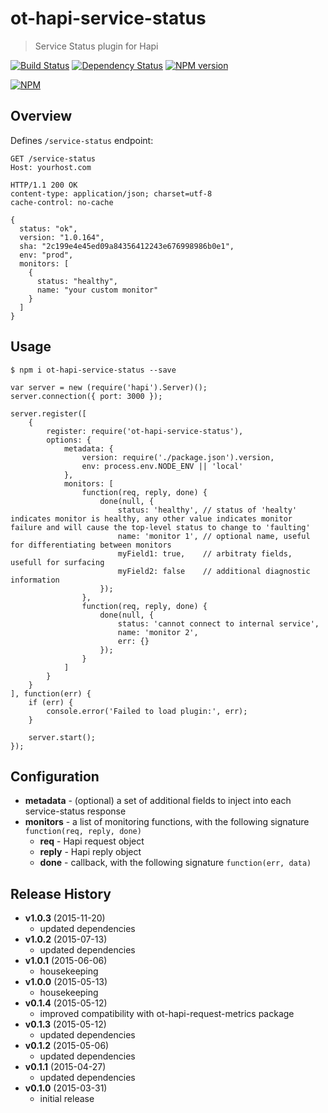 # ot-hapi-service-status
> Service Status plugin for Hapi

[![Build Status](https://semaphoreci.com/api/v1/projects/cc93e0df-4124-4a48-914a-4a83e42c4aeb/386191/shields_badge.svg)](https://semaphoreci.com/ArnoldZokas/ot-hapi-service-status) [![Dependency Status](https://david-dm.org/ArnoldZokas/ot-hapi-service-status.svg)](https://david-dm.org/ArnoldZokas/ot-hapi-service-status) [![NPM version](https://badge.fury.io/js/ot-hapi-service-status.svg)](http://badge.fury.io/js/ot-hapi-service-status)

[![NPM](https://nodei.co/npm/ot-hapi-service-status.png?downloads=true&stars=true)](https://nodei.co/npm/ot-hapi-service-status)

## Overview
Defines `/service-status` endpoint:
```
GET /service-status
Host: yourhost.com

HTTP/1.1 200 OK
content-type: application/json; charset=utf-8
cache-control: no-cache

{
  status: "ok",
  version: "1.0.164",
  sha: "2c199e4e45ed09a84356412243e676998986b0e1",
  env: "prod",
  monitors: [
    {
      status: "healthy",
      name: "your custom monitor"
    }
  ]
}
```

## Usage
```
$ npm i ot-hapi-service-status --save
```

```
var server = new (require('hapi').Server)();
server.connection({ port: 3000 });

server.register([
    {
        register: require('ot-hapi-service-status'),
        options: {
            metadata: {
                version: require('./package.json').version,
                env: process.env.NODE_ENV || 'local'
            },
            monitors: [
                function(req, reply, done) {
                    done(null, {
                        status: 'healthy', // status of 'healty' indicates monitor is healthy, any other value indicates monitor failure and will cause the top-level status to change to 'faulting'
                        name: 'monitor 1', // optional name, useful for differentiating between monitors
                        myField1: true,    // arbitraty fields, usefull for surfacing
                        myField2: false    // additional diagnostic information
                    });
                },
                function(req, reply, done) {
                    done(null, {
                        status: 'cannot connect to internal service',
                        name: 'monitor 2',
                        err: {}
                    });
                }
            ]        
        }
    }
], function(err) {
    if (err) {
        console.error('Failed to load plugin:', err);
    }

    server.start();
});
```

## Configuration
- **metadata** - (optional) a set of additional fields to inject into each service-status response
- **monitors** - a list of monitoring functions, with the following signature `function(req, reply, done)`
    - **req** - Hapi request object
    - **reply** - Hapi reply object
    - **done** - callback, with the following signature `function(err, data)`

## Release History
- **v1.0.3** (2015-11-20)
    - updated dependencies
- **v1.0.2** (2015-07-13)
    - updated dependencies
- **v1.0.1** (2015-06-06)
    - housekeeping
- **v1.0.0** (2015-05-13)
    - housekeeping
- **v0.1.4** (2015-05-12)
    - improved compatibility with ot-hapi-request-metrics package
- **v0.1.3** (2015-05-12)
    - updated dependencies
- **v0.1.2** (2015-05-06)
    - updated dependencies
- **v0.1.1** (2015-04-27)
    - updated dependencies
- **v0.1.0** (2015-03-31)
    - initial release
